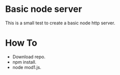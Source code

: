 # Basic node server

This is a small test to create a basic node http server.

# How To

- Download repo.
- npm install.
- node mod1.js.
